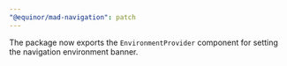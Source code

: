 ```yaml
---
"@equinor/mad-navigation": patch
---
```


The package now exports the `EnvironmentProvider` component for setting the navigation environment
banner.
